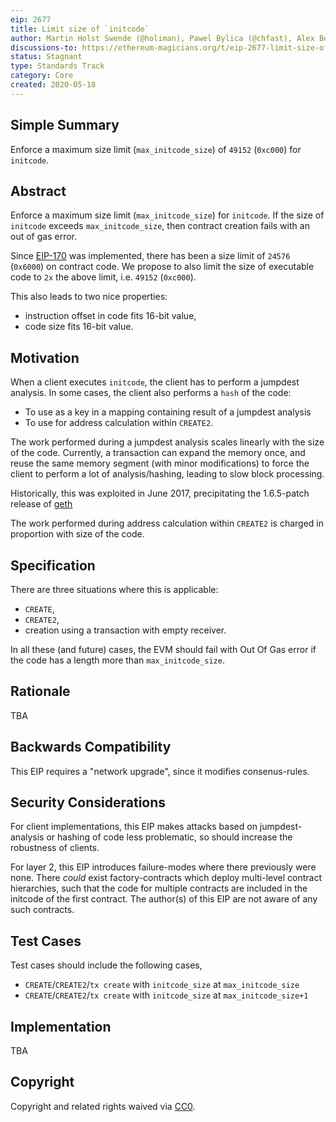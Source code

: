 ```yaml
---
eip: 2677
title: Limit size of `initcode`
author: Martin Holst Swende (@holiman), Pawel Bylica (@chfast), Alex Beregszazi (@axic)
discussions-to: https://ethereum-magicians.org/t/eip-2677-limit-size-of-initcode/4550
status: Stagnant
type: Standards Track
category: Core
created: 2020-05-18
---
```


## Simple Summary

Enforce a maximum size limit (`max_initcode_size`) of `49152` (`0xc000`) for `initcode`.

## Abstract

Enforce a maximum size limit (`max_initcode_size`) for `initcode`. If the size of `initcode` exceeds `max_initcode_size`, then contract creation fails with an out of gas error.

Since [EIP-170](./eip-170.md) was implemented, there has been a size limit of `24576` (`0x6000`) on contract code. We propose to also limit the size of executable code to `2x` the above limit, i.e. `49152` (`0xc000`).

This also leads to two nice properties:

- instruction offset in code fits 16-bit value,
- code size fits 16-bit value.

## Motivation

When a client executes `initcode`, the client has to perform a jumpdest analysis. In some cases, the client also performs a `hash` of the code:

* To use as a key in a mapping containing result of a jumpdest analysis 
* To use for address calculation within `CREATE2`.

The work performed during a jumpdest analysis scales linearly with the size of the code. Currently, a transaction can expand the memory once, and reuse the same memory segment (with minor modifications) to force the client to perform a lot of analysis/hashing, leading to slow block processing. 

Historically, this was exploited in June 2017, precipitating the 1.6.5-patch release of [geth](https://github.com/ethereum/go-ethereum/releases/tag/v1.6.5)

The work performed during address calculation within `CREATE2` is charged in proportion with size of the code.

## Specification

There are three situations where this is applicable:

* `CREATE`,
* `CREATE2`,
* creation using a transaction with empty receiver. 

In all these (and future) cases, the EVM should fail with Out Of Gas error if the code has a length more than `max_initcode_size`.

## Rationale

TBA

## Backwards Compatibility

This EIP requires a "network upgrade", since it modifies consenus-rules.

## Security Considerations

For client implementations, this EIP makes attacks based on jumpdest-analysis or hashing of code less problematic, so should increase the robustness of clients. 

For layer 2, this EIP introduces failure-modes where there previously were none. There _could_ exist factory-contracts which deploy multi-level contract hierarchies, such that the code for multiple contracts are included in the initcode of the first contract. The author(s) of this EIP are not aware of any such contracts. 

## Test Cases

Test cases should include the following cases, 

- `CREATE`/`CREATE2`/`tx create` with `initcode_size` at `max_initcode_size`
- `CREATE`/`CREATE2`/`tx create` with `initcode_size` at `max_initcode_size+1`

## Implementation

TBA

## Copyright
Copyright and related rights waived via [CC0](https://creativecommons.org/publicdomain/zero/1.0/).
